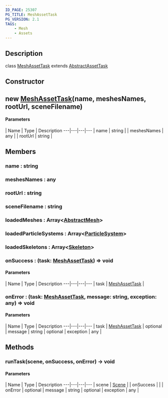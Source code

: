 ```yaml
---
ID_PAGE: 25307
PG_TITLE: MeshAssetTask
PG_VERSION: 2.1
TAGS:
    - Mesh
    - Assets
---
```

## Description

class [MeshAssetTask](/classes/3.1/MeshAssetTask) extends [AbstractAssetTask](/classes/3.1/AbstractAssetTask)



## Constructor

## new [MeshAssetTask](/classes/3.1/MeshAssetTask)(name, meshesNames, rootUrl, sceneFilename)



#### Parameters
 | Name | Type | Description
---|---|---|---
 | name | string | 
 | meshesNames | any | 
 | rootUrl | string | 
## Members

### name : string


### meshesNames : any


### rootUrl : string


### sceneFilename : string


### loadedMeshes : Array&lt;[AbstractMesh](/classes/3.1/AbstractMesh)&gt;


### loadedParticleSystems : Array&lt;[ParticleSystem](/classes/3.1/ParticleSystem)&gt;


### loadedSkeletons : Array&lt;[Skeleton](/classes/3.1/Skeleton)&gt;


### onSuccess : (task: [MeshAssetTask](/classes/3.1/MeshAssetTask)) =&gt; void



#### Parameters
 | Name | Type | Description
---|---|---|---
 | task | [MeshAssetTask](/classes/3.1/MeshAssetTask) | 

### onError : (task: [MeshAssetTask](/classes/3.1/MeshAssetTask), message: string, exception: any) =&gt; void



#### Parameters
 | Name | Type | Description
---|---|---|---
 | task | [MeshAssetTask](/classes/3.1/MeshAssetTask) | 
optional | message | string | 
optional | exception | any | 
## Methods

### runTask(scene, onSuccess, onError) &rarr; void



#### Parameters
 | Name | Type | Description
---|---|---|---
 | scene | [Scene](/classes/3.1/Scene) | 
 | onSuccess |  | 
 | onError | optional | message | string | 
optional | exception | any | 

